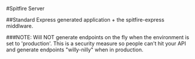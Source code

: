 #Spitfire Server

##Standard Express generated application + the spitfire-express middlware.

###NOTE: Will NOT generate endpoints on the fly when the environment is set to 'production'.  This is a security measure so people can't hit your API and generate endpoints "willy-nilly" when in production.
